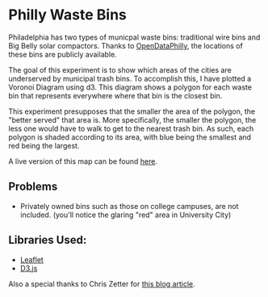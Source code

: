 # Philly Waste Bins

Philadelphia has two types of municpal waste bins: traditional wire bins and 
Big Belly solar compactors. Thanks to [OpenDataPhilly](https://www.opendataphilly.org/),
the locations of these bins are publicly available.

The goal of this experiment is to show which areas of the cities are underserved by
municipal trash bins. To accomplish this, I have plotted a Voronoi Diagram using d3.
This diagram shows a polygon for each waste bin that represents everywhere where
that bin is the closest bin.

This experiment presupposes that the smaller the area
of the polygon, the "better served" that area is. More specifically, the smaller the
polygon, the less one would have to walk to get to the nearest trash bin. As such,
each polygon is shaded according to its area, with blue being the smallest and red
being the largest.

A live version of this map can be found [here](http://phillywaste.tomfleischer.com).

## Problems
* Privately owned bins such as those on college campuses, are not included. (you'll
  notice the glaring "red" area in University City)

## Libraries Used:
* [Leaflet](http://leafletjs.com/)
* [D3.js](https://d3js.org/)

Also a special thanks to Chris Zetter for [this blog article](https://chriszetter.com/blog/2014/06/15/building-a-voronoi-map-with-d3-and-leaflet/).
